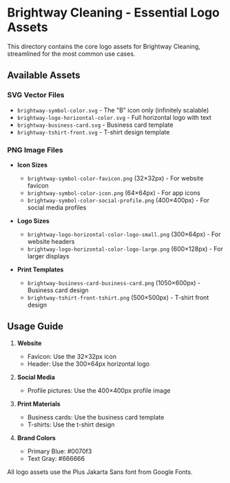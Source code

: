 # Brightway Cleaning - Essential Logo Assets

This directory contains the core logo assets for Brightway Cleaning, streamlined for the most common use cases.

## Available Assets

### SVG Vector Files
- `brightway-symbol-color.svg` - The "B" icon only (infinitely scalable)
- `brightway-logo-horizontal-color.svg` - Full horizontal logo with text
- `brightway-business-card.svg` - Business card template
- `brightway-tshirt-front.svg` - T-shirt design template

### PNG Image Files
- **Icon Sizes**
  - `brightway-symbol-color-favicon.png` (32×32px) - For website favicon
  - `brightway-symbol-color-icon.png` (64×64px) - For app icons
  - `brightway-symbol-color-social-profile.png` (400×400px) - For social media profiles

- **Logo Sizes**
  - `brightway-logo-horizontal-color-logo-small.png` (300×64px) - For website headers
  - `brightway-logo-horizontal-color-logo-large.png` (600×128px) - For larger displays

- **Print Templates**
  - `brightway-business-card-business-card.png` (1050×600px) - Business card design
  - `brightway-tshirt-front-tshirt.png` (500×500px) - T-shirt front design

## Usage Guide

1. **Website**
   - Favicon: Use the 32×32px icon
   - Header: Use the 300×64px horizontal logo

2. **Social Media**
   - Profile pictures: Use the 400×400px profile image

3. **Print Materials**
   - Business cards: Use the business card template
   - T-shirts: Use the t-shirt design

4. **Brand Colors**
   - Primary Blue: #0070f3
   - Text Gray: #666666

All logo assets use the Plus Jakarta Sans font from Google Fonts. 